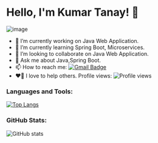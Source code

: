 # Hello, I'm Kumar Tanay! 👋
![image](https://github.com/ktanay01/ktanay.github.io/assets/67087309/3fda388c-75fd-4b2d-8229-88397604c365)


- 🔭 I’m currently working on Java Web Application.
- 🌱 I’m currently learning Spring Boot, Microservices.
- 👯 I’m looking to collaborate on Java Web Application.
- 💬 Ask me about Java,Spring Boot.
- 📫 How to reach me: [![Gmail Badge](https://img.shields.io/badge/-Email-red?style=flat&logo=Gmail&logoColor=white&link=mailto:kumartanay2015@gmail.com)](mailto:kumartanay2015@gmail.com) 
- ❤️🤝 I love to help others.
Profile views: ![Profile views](https://komarev.com/ghpvc/?username=ktanay01)


### Languages and Tools:
[![Top Langs](https://github-readme-stats.vercel.app/api/top-langs/?username=ktanay0&layout=compact)](https://github.com/ktanay01/github-readme-stats)

### GitHub Stats:
![GitHub stats](https://github-readme-stats.vercel.app/api?username=ktanay0&show_icons=true&count_private=true)

